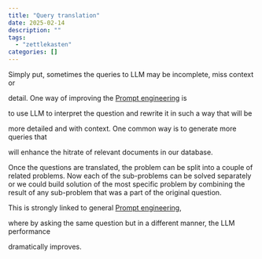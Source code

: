 ```yaml
---
title: "Query translation"
date: 2025-02-14
description: ""
tags: 
  - "zettlekasten"
categories: []
---
```


Simply put, sometimes the queries to LLM may be incomplete, miss context or

detail. One way of improving the [Prompt engineering](Prompt%20engineering.md) is

to use LLM to interpret the question and rewrite it in such a way that will be

more detailed and with context. One common way is to generate more queries that

will enhance the hitrate of relevant documents in our database.

Once the questions are translated, the problem can be split into a couple of related problems. Now each of the sub-problems can be solved separately or we could build solution of the most specific problem by combining the result of any sub-problem that was a part of the original question.

This is strongly linked to general [Prompt engineering](Prompt%20engineering.md),

where by asking the same question but in a different manner, the LLM performance

dramatically improves.
